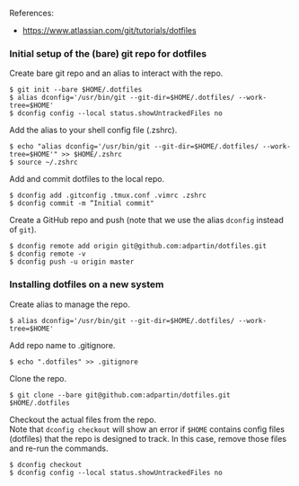 References:
- https://www.atlassian.com/git/tutorials/dotfiles

### Initial setup of the (bare) git repo for dotfiles
Create bare git repo and an alias to interact with the repo.
```
$ git init --bare $HOME/.dotfiles
$ alias dconfig='/usr/bin/git --git-dir=$HOME/.dotfiles/ --work-tree=$HOME'
$ dconfig config --local status.showUntrackedFiles no
```

Add the alias to your shell config file (.zshrc).
```
$ echo "alias dconfig='/usr/bin/git --git-dir=$HOME/.dotfiles/ --work-tree=$HOME'" >> $HOME/.zshrc
$ source ~/.zshrc
```

Add and commit dotfiles to the local repo.
```
$ dconfig add .gitconfig .tmux.conf .vimrc .zshrc 
$ dconfig commit -m “Initial commit"
```

Create a GitHub repo and push (note that we use the alias `dconfig` instead of `git`).
```
$ dconfig remote add origin git@github.com:adpartin/dotfiles.git
$ dconfig remote -v
$ dconfig push -u origin master
```

### Installing dotfiles on a new system
Create alias to manage the repo.
```
$ alias dconfig='/usr/bin/git --git-dir=$HOME/.dotfiles/ --work-tree=$HOME'
```

Add repo name to .gitignore.
```
$ echo ".dotfiles" >> .gitignore
```

Clone the repo.
```
$ git clone --bare git@github.com:adpartin/dotfiles.git $HOME/.dotfiles
```

Checkout the actual files from the repo.<br>
Note that `dconfig checkout` will show an error if `$HOME` contains config files (dotfiles) that the repo is designed to track. In this case, remove those files and re-run the commands.
```
$ dconfig checkout
$ dconfig config --local status.showUntrackedFiles no
```
